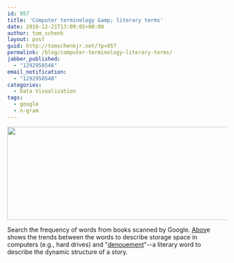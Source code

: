 ```yaml
---
id: 957
title: 'Computer terminology &amp; literary terms'
date: 2010-12-21T13:09:05+00:00
author: tom_schenk
layout: post
guid: http://tomschenkjr.net/?p=957
permalink: /blog/computer-terminology-literary-terms/
jabber_published:
  - "1292958546"
email_notification:
  - "1292958548"
categories:
  - Data Visualization
tags:
  - google
  - n-gram
---
```

<p style="text-align:center;"><a href="http://ngrams.googlelabs.com/graph?content=kilobyte%2Cmegabyte%2Cgigabyte%2Cterabyte%2Cpetabyte%2Cdenouement&amp;year_start=1800&amp;year_end=2000&amp;corpus=0&amp;smoothing=3"><img class="aligncenter" title="Google n-gram" src="http://ngrams.googlelabs.com/chart?content=kilobyte,megabyte,gigabyte,terabyte,petabyte,denouement&amp;corpus=0&amp;smoothing=3&amp;year_start=1800&amp;year_end=2000" alt="" width="583" height="214" /></a></p>
Search the frequency of words from books scanned by Google. <a href="http://ngrams.googlelabs.com/chart?content=kilobyte,megabyte,gigabyte,terabyte,petabyte,denouement&amp;corpus=0&amp;smoothing=3&amp;year_start=1800&amp;year_end=2000">Abov</a>e shows the trends between the words to describe storage space in computers (e.g., hard drives) and "<a href="http://en.wikipedia.org/wiki/Dramatic_structure">denouement</a>"--a literary word to describe the dynamic structure of a story.